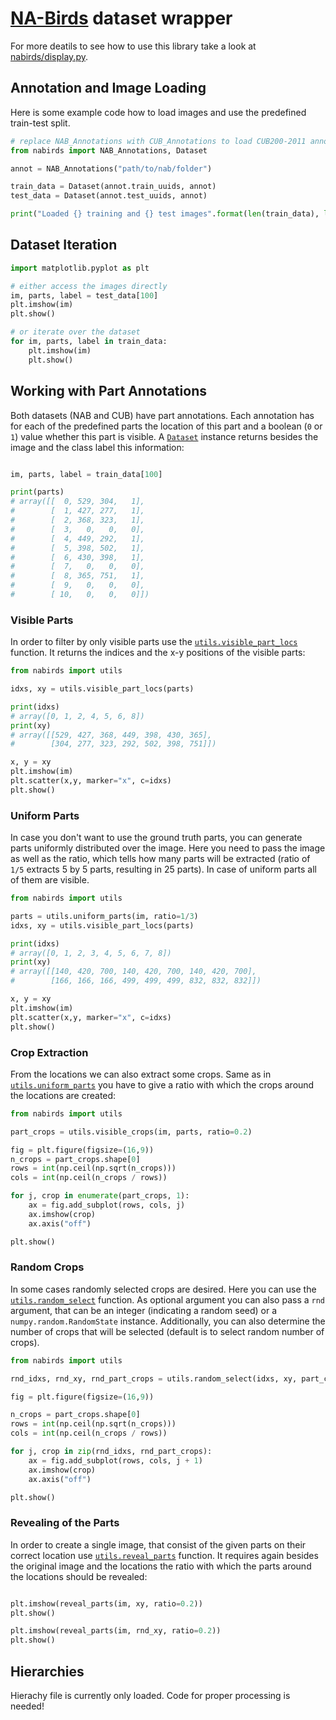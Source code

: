 # [NA-Birds](http://dl.allaboutbirds.org/nabirds) dataset wrapper

For more deatils to see how to use this library take a look at [nabirds/display.py](nabirds/display.py).

## Annotation and Image Loading

Here is some example code how to load images and use the predefined train-test split.

```python
# replace NAB_Annotations with CUB_Annotations to load CUB200-2011 annotations
from nabirds import NAB_Annotations, Dataset

annot = NAB_Annotations("path/to/nab/folder")

train_data = Dataset(annot.train_uuids, annot)
test_data = Dataset(annot.test_uuids, annot)

print("Loaded {} training and {} test images".format(len(train_data), len(test_data)))
```

## Dataset Iteration
```python
import matplotlib.pyplot as plt

# either access the images directly
im, parts, label = test_data[100]
plt.imshow(im)
plt.show()

# or iterate over the dataset
for im, parts, label in train_data:
    plt.imshow(im)
    plt.show()

```

## Working with Part Annotations
Both datasets (NAB and CUB) have part annotations. Each annotation has for each of the predefined parts the location of this part and a boolean (`0` or `1`) value whether this part is visible. A [`Dataset`](nabirds/dataset/__init__.py#L5) instance returns besides the image and the class label this information:

```python

im, parts, label = train_data[100]

print(parts)
# array([[  0, 529, 304,   1],
#        [  1, 427, 277,   1],
#        [  2, 368, 323,   1],
#        [  3,   0,   0,   0],
#        [  4, 449, 292,   1],
#        [  5, 398, 502,   1],
#        [  6, 430, 398,   1],
#        [  7,   0,   0,   0],
#        [  8, 365, 751,   1],
#        [  9,   0,   0,   0],
#        [ 10,   0,   0,   0]])

```
### Visible Parts

In order to filter by only visible parts use the [`utils.visible_part_locs`](nabirds/dataset/utils.py#L28) function. It returns the indices and the x-y positions of the visible parts:

```python
from nabirds import utils

idxs, xy = utils.visible_part_locs(parts)

print(idxs)
# array([0, 1, 2, 4, 5, 6, 8])
print(xy)
# array([[529, 427, 368, 449, 398, 430, 365],
#        [304, 277, 323, 292, 502, 398, 751]])

x, y = xy
plt.imshow(im)
plt.scatter(x,y, marker="x", c=idxs)
plt.show()
```

### Uniform Parts
In case you don't want to use the ground truth parts, you can generate parts uniformly distributed over the image. Here you need to pass the image as well as the ratio, which tells how many parts will be extracted (ratio of `1/5` extracts 5 by 5 parts, resulting in 25 parts). In case of uniform parts all of them are visible.


```python
from nabirds import utils

parts = utils.uniform_parts(im, ratio=1/3)
idxs, xy = utils.visible_part_locs(parts)

print(idxs)
# array([0, 1, 2, 3, 4, 5, 6, 7, 8])
print(xy)
# array([[140, 420, 700, 140, 420, 700, 140, 420, 700],
#        [166, 166, 166, 499, 499, 499, 832, 832, 832]])

x, y = xy
plt.imshow(im)
plt.scatter(x,y, marker="x", c=idxs)
plt.show()
```

### Crop Extraction
From the locations we can also extract some crops. Same as in [`utils.uniform_parts`](nabirds/dataset/utils.py#L9) you have to give a ratio with which the crops around the locations are created:

```python
from nabirds import utils

part_crops = utils.visible_crops(im, parts, ratio=0.2)

fig = plt.figure(figsize=(16,9))
n_crops = part_crops.shape[0]
rows = int(np.ceil(np.sqrt(n_crops)))
cols = int(np.ceil(n_crops / rows))

for j, crop in enumerate(part_crops, 1):
    ax = fig.add_subplot(rows, cols, j)
    ax.imshow(crop)
    ax.axis("off")

plt.show()
```


### Random Crops
In some cases randomly selected crops are desired. Here you can use the [`utils.random_select`](nabirds/dataset/utils.py#L68) function. As optional argument you can also pass a `rnd` argument, that can be an integer (indicating a random seed) or a `numpy.random.RandomState` instance. Additionally, you can also determine the number of crops that will be selected (default is to select random number of crops).

```python
from nabirds import utils

rnd_idxs, rnd_xy, rnd_part_crops = utils.random_select(idxs, xy, part_crops)

fig = plt.figure(figsize=(16,9))

n_crops = part_crops.shape[0]
rows = int(np.ceil(np.sqrt(n_crops)))
cols = int(np.ceil(n_crops / rows))

for j, crop in zip(rnd_idxs, rnd_part_crops):
    ax = fig.add_subplot(rows, cols, j + 1)
    ax.imshow(crop)
    ax.axis("off")

plt.show()
```


### Revealing of the Parts
In order to create a single image, that consist of the given parts on their correct location use [`utils.reveal_parts`](nabirds/dataset/utils.py#L57) function. It requires again besides the original image and the locations the ratio with which the parts around the locations should be revealed:

```python

plt.imshow(reveal_parts(im, xy, ratio=0.2))
plt.show()

plt.imshow(reveal_parts(im, rnd_xy, ratio=0.2))
plt.show()
```


## Hierarchies
Hierachy file is currently only loaded. Code for proper processing is needed!
